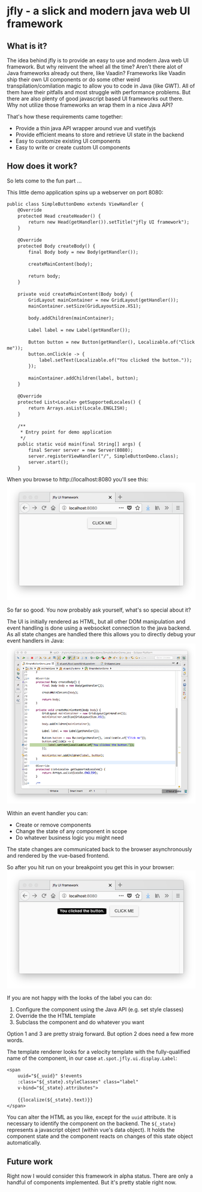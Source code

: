 # jfly - a slick and modern java web UI framework
## What is it?
The idea behind jfly is to provide an easy to use and modern Java web UI framework. But why reinvent the wheel all the time? Aren't there alot of Java frameworks already out there, like Vaadin?
Frameworks like Vaadin ship their own UI components or do some other weird transpilation/comilation magic to allow you to code in Java (like GWT). All of them have their pitfalls and most struggle with performance problems.
But there are also plenty of good javascript based UI frameworks out there. Why not utilize those frameworks an wrap them in a nice Java API?

That's how these requirements came together:
* Provide a thin java API wrapper around vue and vuetifyjs
* Provide efficient means to store and retrieve UI state in the backend
* Easy to customize existing UI components
* Easy to write or create custom UI components

## How does it work?
So lets come to the fun part ...

This little demo application spins up a webserver on port 8080:
```
public class SimpleButtonDemo extends ViewHandler {
	@Override
	protected Head createHeader() {
		return new Head(getHandler()).setTitle("jfly UI framework");
	}

	@Override
	protected Body createBody() {
		final Body body = new Body(getHandler());

		createMainContent(body);

		return body;
	}

	private void createMainContent(Body body) {
		GridLayout mainContainer = new GridLayout(getHandler());
		mainContainer.setSize(GridLayoutSize.XS1);

		body.addChildren(mainContainer);

		Label label = new Label(getHandler());

		Button button = new Button(getHandler(), Localizable.of("Click me"));
		button.onClick(e -> {
			label.setText(Localizable.of("You clicked the button."));
		});

		mainContainer.addChildren(label, button);
	}

	@Override
	protected List<Locale> getSupportedLocales() {
		return Arrays.asList(Locale.ENGLISH);
	}

	/**
	 * Entry point for demo application
	 */
	public static void main(final String[] args) {
		final Server server = new Server(8080);
		server.registerViewHandler("/", SimpleButtonDemo.class);
		server.start();
	}
```

When you browse to http://localhost:8080 you'll see this:
![Vuetify-based UI](docs/img/demo_before_button_click.png)

So far so good. You now probably ask yourself, what's so special about it?

The UI is initially rendered as HTML, but all other DOM manipulation and event handling is done using a websocket connection to the java backend.
As all state changes are handled there this allows you to directly debug your event handlers in Java:
![Vuetify-based UI](docs/img/eclipse_breakpoint.png)

Within an event handler you can:
* Create or remove components
* Change the state of any component in scope
* Do whatever business logic you might need

The state changes are communicated back to the browser asynchronously and rendered by the vue-based frontend.

So after you hit run on your breakpoint you get this in your browser:
![Vuetify-based UI](docs/img/demo_after_button_click.png)

If you are not happy with the looks of the label you can do:
1. Configure the component using the Java API (e.g. set style classes)
2. Override the the HTML template
3. Subclass the component and do whatever you want

Option 1 and 3 are pretty straig forward. But option 2 does need a few more words.

The template renderer looks for a velocity template with the fully-qualified name of the component, in our case `at.spot.jfly.ui.display.Label`:
```
<span
	uuid="${_uuid}" $!events
	:class="${_state}.styleClasses" class="label" 
	v-bind="${_state}.attributes">
	
	{{localize(${_state}.text)}}
</span>
```

You can alter the HTML as you like, except for the `uuid` attribute. It is necessary to identify the component on the  backend. The `${_state}` represents a javascript object (within vue's data object). It holds the component state and the component reacts on changes of this state object automatically.

## Future work
Right now I would consider this framework in alpha status. There are only a handful of components implemented. But it's pretty stable right now.

